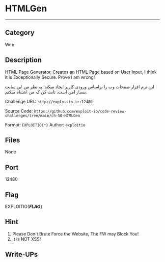 # HTMLGen
---

## Category
Web

## Description
HTML Page Generator, Creates an HTML Page based on User Input, I think it is Exceptionally Secure. Prove I am wrong!

این نرم افزار صفحات وب را براساس ورودی کاربر ایجاد میکند! به نظر من این سایت بسیار امن است، ثابت کن که من اشتباه میکنم.

Challenge URL: `http://exploitio.ir:12480`

Source Code: `https://github.com/exploit-io/code-review-challenges/tree/main/ch-50-HTMLGen`

Format: ‍‍‍‍`EXPLOITIO{*}`
Author: `exploitio`

## Files
None

## Port
12480

## Flag
EXPLOITIO{_________________FLAG_________________}

## Hint
1. Please Don't Brute Force the Website, The FW may Block You!
2. It is NOT XSS!

## Write-UPs

